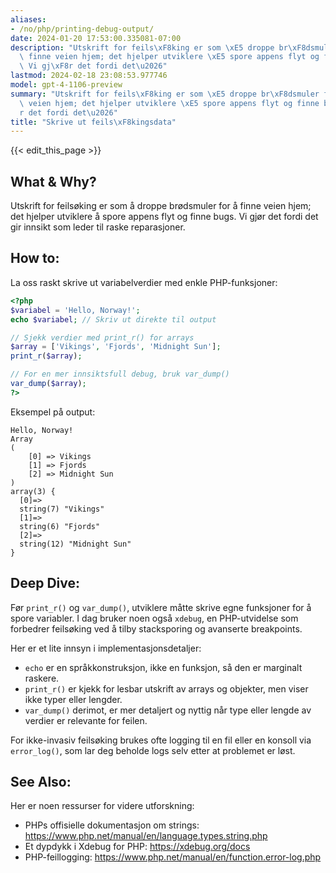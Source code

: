 ```yaml
---
aliases:
- /no/php/printing-debug-output/
date: 2024-01-20 17:53:00.335081-07:00
description: "Utskrift for feils\xF8king er som \xE5 droppe br\xF8dsmuler for \xE5\
  \ finne veien hjem; det hjelper utviklere \xE5 spore appens flyt og finne bugs.\
  \ Vi gj\xF8r det fordi det\u2026"
lastmod: 2024-02-18 23:08:53.977746
model: gpt-4-1106-preview
summary: "Utskrift for feils\xF8king er som \xE5 droppe br\xF8dsmuler for \xE5 finne\
  \ veien hjem; det hjelper utviklere \xE5 spore appens flyt og finne bugs. Vi gj\xF8\
  r det fordi det\u2026"
title: "Skrive ut feils\xF8kingsdata"
---
```


{{< edit_this_page >}}

## What & Why?
Utskrift for feilsøking er som å droppe brødsmuler for å finne veien hjem; det hjelper utviklere å spore appens flyt og finne bugs. Vi gjør det fordi det gir innsikt som leder til raske reparasjoner.

## How to:
La oss raskt skrive ut variabelverdier med enkle PHP-funksjoner:

```PHP
<?php
$variabel = 'Hello, Norway!';
echo $variabel; // Skriv ut direkte til output

// Sjekk verdier med print_r() for arrays
$array = ['Vikings', 'Fjords', 'Midnight Sun'];
print_r($array);

// For en mer innsiktsfull debug, bruk var_dump()
var_dump($array);
?>
```

Eksempel på output:
```
Hello, Norway!
Array
(
    [0] => Vikings
    [1] => Fjords
    [2] => Midnight Sun
)
array(3) {
  [0]=>
  string(7) "Vikings"
  [1]=>
  string(6) "Fjords"
  [2]=>
  string(12) "Midnight Sun"
}
```

## Deep Dive:
Før `print_r()` og `var_dump()`, utviklere måtte skrive egne funksjoner for å spore variabler. I dag bruker noen også `xdebug`, en PHP-utvidelse som forbedrer feilsøking ved å tilby stacksporing og avanserte breakpoints.

Her er et lite innsyn i implementasjonsdetaljer:
- `echo` er en språkkonstruksjon, ikke en funksjon, så den er marginalt raskere.
- `print_r()` er kjekk for lesbar utskrift av arrays og objekter, men viser ikke typer eller lengder.
- `var_dump()` derimot, er mer detaljert og nyttig når type eller lengde av verdier er relevante for feilen.

For ikke-invasiv feilsøking brukes ofte logging til en fil eller en konsoll via `error_log()`, som lar deg beholde logs selv etter at problemet er løst.

## See Also:
Her er noen ressurser for videre utforskning:

- PHPs offisielle dokumentasjon om strings:
  https://www.php.net/manual/en/language.types.string.php
- Et dypdykk i Xdebug for PHP:
  https://xdebug.org/docs
- PHP-feillogging:
  https://www.php.net/manual/en/function.error-log.php
